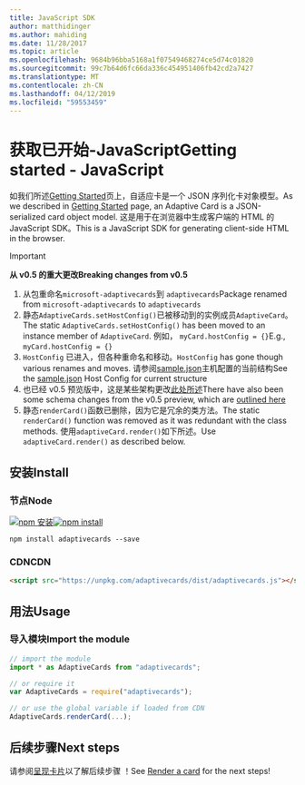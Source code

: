 ```yaml
---
title: JavaScript SDK
author: matthidinger
ms.author: mahiding
ms.date: 11/28/2017
ms.topic: article
ms.openlocfilehash: 9684b96bba5168a1f07549468274ce5d74c01820
ms.sourcegitcommit: 99c7b64d6fc66da336c454951406fb42cd2a7427
ms.translationtype: MT
ms.contentlocale: zh-CN
ms.lasthandoff: 04/12/2019
ms.locfileid: "59553459"
---
```

# <a name="getting-started---javascript"></a><span data-ttu-id="976c2-102">获取已开始-JavaScript</span><span class="sxs-lookup"><span data-stu-id="976c2-102">Getting started - JavaScript</span></span>

<span data-ttu-id="976c2-103">如我们所述[Getting Started](../../../authoring-cards/getting-started.md)页上，自适应卡是一个 JSON 序列化卡对象模型。</span><span class="sxs-lookup"><span data-stu-id="976c2-103">As we described in [Getting Started](../../../authoring-cards/getting-started.md) page, an Adaptive Card is a JSON-serialized card object model.</span></span> <span data-ttu-id="976c2-104">这是用于在浏览器中生成客户端的 HTML 的 JavaScript SDK。</span><span class="sxs-lookup"><span data-stu-id="976c2-104">This is a JavaScript SDK for generating client-side HTML in the browser.</span></span>

> [!IMPORTANT]
> <span data-ttu-id="976c2-105">**从 v0.5 的重大更改**</span><span class="sxs-lookup"><span data-stu-id="976c2-105">**Breaking changes from v0.5**</span></span>
> 
> 1. <span data-ttu-id="976c2-106">从包重命名`microsoft-adaptivecards`到 `adaptivecards`</span><span class="sxs-lookup"><span data-stu-id="976c2-106">Package renamed from `microsoft-adaptivecards` to `adaptivecards`</span></span>
> 1. <span data-ttu-id="976c2-107">静态`AdaptiveCards.setHostConfig()`已被移动到的实例成员`AdaptiveCard`。</span><span class="sxs-lookup"><span data-stu-id="976c2-107">The static `AdaptiveCards.setHostConfig()` has been moved to an instance member of `AdaptiveCard`.</span></span> <span data-ttu-id="976c2-108">例如， `myCard.hostConfig = {}`</span><span class="sxs-lookup"><span data-stu-id="976c2-108">E.g., `myCard.hostConfig = {}`</span></span> 
> 1. <span data-ttu-id="976c2-109">`HostConfig` 已进入，但各种重命名和移动。</span><span class="sxs-lookup"><span data-stu-id="976c2-109">`HostConfig` has gone though various renames and moves.</span></span> <span data-ttu-id="976c2-110">请参阅[sample.json](https://github.com/Microsoft/AdaptiveCards/blob/master/samples/HostConfig/sample.json)主机配置的当前结构</span><span class="sxs-lookup"><span data-stu-id="976c2-110">See the [sample.json](https://github.com/Microsoft/AdaptiveCards/blob/master/samples/HostConfig/sample.json) Host Config for current structure</span></span>
> 1. <span data-ttu-id="976c2-111">也已经 v0.5 预览版中，这是某些架构更改[此处所述](https://github.com/Microsoft/AdaptiveCards/pull/633)</span><span class="sxs-lookup"><span data-stu-id="976c2-111">There have also been some schema changes from the v0.5 preview, which are [outlined here](https://github.com/Microsoft/AdaptiveCards/pull/633)</span></span>
> 1. <span data-ttu-id="976c2-112">静态`renderCard()`函数已删除，因为它是冗余的类方法。</span><span class="sxs-lookup"><span data-stu-id="976c2-112">The static `renderCard()` function was removed as it was redundant with the class methods.</span></span> <span data-ttu-id="976c2-113">使用`adaptiveCard.render()`如下所述。</span><span class="sxs-lookup"><span data-stu-id="976c2-113">Use `adaptiveCard.render()` as described below.</span></span> 


## <a name="install"></a><span data-ttu-id="976c2-114">安装</span><span class="sxs-lookup"><span data-stu-id="976c2-114">Install</span></span>

### <a name="node"></a><span data-ttu-id="976c2-115">节点</span><span class="sxs-lookup"><span data-stu-id="976c2-115">Node</span></span>

<span data-ttu-id="976c2-116">[![npm 安装](https://img.shields.io/npm/v/adaptivecards.svg)](https://www.npmjs.com/package/adaptivecards)</span><span class="sxs-lookup"><span data-stu-id="976c2-116">[![npm install](https://img.shields.io/npm/v/adaptivecards.svg)](https://www.npmjs.com/package/adaptivecards)</span></span>

```console
npm install adaptivecards --save
```

### <a name="cdn"></a><span data-ttu-id="976c2-117">CDN</span><span class="sxs-lookup"><span data-stu-id="976c2-117">CDN</span></span>

```html
<script src="https://unpkg.com/adaptivecards/dist/adaptivecards.js"></script>
```

## <a name="usage"></a><span data-ttu-id="976c2-118">用法</span><span class="sxs-lookup"><span data-stu-id="976c2-118">Usage</span></span>

### <a name="import-the-module"></a><span data-ttu-id="976c2-119">导入模块</span><span class="sxs-lookup"><span data-stu-id="976c2-119">Import the module</span></span>

```js
// import the module
import * as AdaptiveCards from "adaptivecards";

// or require it
var AdaptiveCards = require("adaptivecards");

// or use the global variable if loaded from CDN
AdaptiveCards.renderCard(...);
```

## <a name="next-steps"></a><span data-ttu-id="976c2-120">后续步骤</span><span class="sxs-lookup"><span data-stu-id="976c2-120">Next steps</span></span>

<span data-ttu-id="976c2-121">请参阅[呈现卡片](render-a-card.md)以了解后续步骤 ！</span><span class="sxs-lookup"><span data-stu-id="976c2-121">See [Render a card](render-a-card.md) for the next steps!</span></span>
